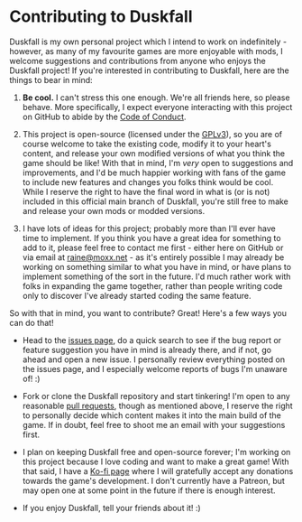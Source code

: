 # Contributing to Duskfall

Duskfall is my own personal project which I intend to work on indefinitely - however, as many of my favourite games are more
enjoyable with mods, I welcome suggestions and contributions from anyone who enjoys the Duskfall project! If you're interested in
contributing to Duskfall, here are the things to bear in mind:

1. **Be cool.** I can't stress this one enough. We're all friends here, so please behave. More specifically, I expect everyone
interacting with this project on GitHub to abide by the [Code of Conduct](https://github.com/Gravecat/Duskfall/blob/master/CODE_OF_CONDUCT.md).

2. This project is open-source (licensed under the [GPLv3](https://www.gnu.org/licenses/gpl-3.0.en.html)), so you are of course
welcome to take the existing code, modify it to your heart's content, and release your own modified versions of what you think the
game should be like! With that in mind, I'm *very* open to suggestions and improvements, and I'd be much happier working with fans
of the game to include new features and changes you folks think would be cool. While I reserve the right to have the final word in
what is (or is not) included in this official main branch of Duskfall, you're still free to make and release your own mods or
modded versions.

3. I have lots of ideas for this project; probably more than I'll ever have time to implement. If you think you have a great idea
for something to add to it, please feel free to contact me first - either here on GitHub or via email at raine@moxx.net - as it's
entirely possible I may already be working on something similar to what you have in mind, or have plans to implement something of
the sort in the future. I'd much rather work with folks in expanding the game together, rather than people writing code only to
discover I've already started coding the same feature.

So with that in mind, you want to contribute? Great! Here's a few ways you can do that!

* Head to the [issues page](https://github.com/Gravecat/Duskfall/issues), do a quick search to see if the bug report or feature
suggestion you have in mind is already there, and if not, go ahead and open a new issue. I personally review everything posted on
the issues page, and I especially welcome reports of bugs I'm unaware of! :)

* Fork or clone the Duskfall repository and start tinkering! I'm open to any reasonable [pull requests](https://github.com/Gravecat/Duskfall/pulls),
though as mentioned above, I reserve the right to personally decide which content makes it into the main build of the game. If in
doubt, feel free to shoot me an email with your suggestions first.

* I plan on keeping Duskfall free and open-source forever; I'm working on this project because I love coding and want to make a
great game! With that said, I have a [Ko-fi page](https://ko-fi.com/gravecat) where I will gratefully accept any donations towards
the game's development. I don't currently have a Patreon, but may open one at some point in the future if there is enough interest.

* If you enjoy Duskfall, tell your friends about it! :)
